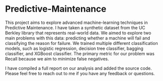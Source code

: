 # Predictive-Maintenance

This project aims to explore advanced machine-learning techniques in Predictive Maintenance. I have taken a synthetic dataset from the UC Berkley library that represents real-world data. We aimed to explore two main problems with this data: predicting whether a machine will fail and classifying the reason for failure. We trained multiple different classification models, such as logistic regression, decision tree classifier, bagging classifier, and XGBoost classifier. The primary metric for our problem was Recall because we aim to minimize false negatives.

I have compiled a full report on our analysis and added the source code. Please feel free to reach out to me if you have any feedback or questions.


